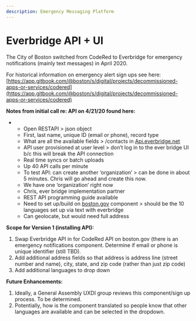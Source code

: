 ```yaml
---
description: Emergency Messaging Platform
---
```


# Everbridge API + UI

The City of Boston switched from CodeRed to Everbridge for emergency notifications \(mainly text messages\) in April 2020.

For historical information on emergency alert sign ups see here: [https://app.gitbook.com/@boston/s/digital/projects/decommissioned-apps-or-services/codered](https://app.gitbook.com/@boston/s/digital/projects/decommissioned-apps-or-services/codered)

**Notes from initial call re: API on 4/21/20 found here:**

* * Open RESTAPI &gt; json object
  * First, last name, unique ID \(email or phone\), record type
  * What are all the available fields &gt; /contacts in [Api.everbridge.net](http://Api.everbridge.net)
  * API user provisioned at user level &gt; don’t log in to the ever bridge UI b/c this will break the API connection
  * Real time syncs or batch uploads
  * Up 40 API calls per minute
  * To test API: can create another ‘organization’ &gt; can be done in about 5 minutes. Chris will go ahead and create this now.
  * We have one ‘organization’ right now
  * Chris, ever bridge implementation partner
  * REST API programming guide available
  * Need to set up/build on [boston.gov](http://boston.gov) component &gt; should be the 10 languages set up via text with everbridge
  * Can geolocate, but would need full address

**Scope for Version 1 \(installing API\):**  
1. Swap Everbridge API in for CodeRed API on boston.gov \(there is an emergency notifications component. Determine if email or phone is unique identifier \(still TBD\).  
2. Add additional address fields so that address is address line \(street number and name\), city, state, and zip code \(rather than just zip code\)  
3. Add additional languages to drop down 

**Future Enhancements:** 

1. Ideally, a General Assembly UXDI group reviews this component/sign up process. To be determined.
2. Potentially, how is the component translated so people know that other languages are available and can be selected in the dropdown. 

